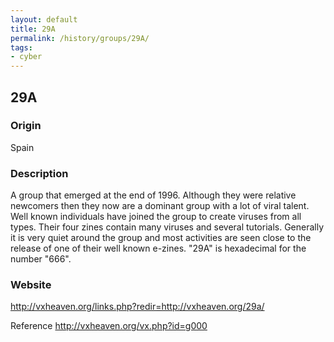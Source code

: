 ```yaml
---
layout: default
title: 29A
permalink: /history/groups/29A/
tags:
- cyber
---
```


## 29A

### Origin
Spain

### Description
A group that emerged at the end of 1996. Although they were relative newcomers then they now are a dominant group with a lot of viral talent. Well known individuals have joined the group to create viruses from all types. Their four zines contain many viruses and several tutorials. Generally it is very quiet around the group and most activities are seen close to the release of one of their well known e-zines. "29A" is hexadecimal for the number "666".

### Website
http://vxheaven.org/links.php?redir=http://vxheaven.org/29a/

Reference
http://vxheaven.org/vx.php?id=g000

